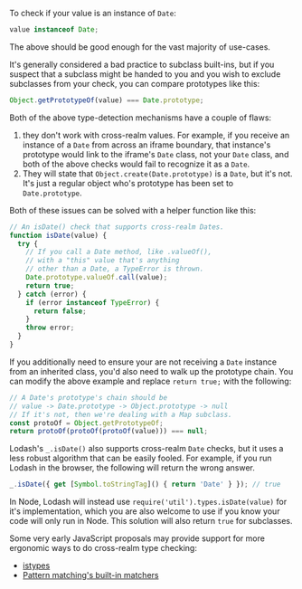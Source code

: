 To check if your value is an instance of `Date`:

```javascript
value instanceof Date;
```

The above should be good enough for the vast majority of use-cases.

It's generally considered a bad practice to subclass built-ins, but if you suspect that a subclass might be handed to you and you wish to exclude subclasses from your check, you can compare prototypes like this:

```javascript
Object.getPrototypeOf(value) === Date.prototype;
```

Both of the above type-detection mechanisms have a couple of flaws:
1. they don't work with cross-realm values. For example, if you receive an instance of a `Date` from across an iframe boundary, that instance's prototype would link to the iframe's `Date` class, not your `Date` class, and both of the above checks would fail to recognize it as a `Date`.
2. They will state that `Object.create(Date.prototype)` is a `Date`, but it's not. It's just a regular object who's prototype has been set to `Date.prototype`.

Both of these issues can be solved with a helper function like this:

```javascript
// An isDate() check that supports cross-realm Dates.
function isDate(value) {
  try {
    // If you call a Date method, like .valueOf(),
    // with a "this" value that's anything
    // other than a Date, a TypeError is thrown.
    Date.prototype.valueOf.call(value);
    return true;
  } catch (error) {
    if (error instanceof TypeError) {
      return false;
    }
    throw error;
  }
}
```

If you additionally need to ensure your are not receiving a `Date` instance from an inherited class, you'd also need to walk up the prototype chain. You can modify the above example and replace `return true;` with the following:

```javascript
// A Date's prototype's chain should be
// value -> Date.prototype -> Object.prototype -> null
// If it's not, then we're dealing with a Map subclass.
const protoOf = Object.getPrototypeOf;
return protoOf(protoOf(protoOf(value))) === null;
```

Lodash's `_.isDate()` also supports cross-realm `Date` checks, but it uses a less robust algorithm that can be easily fooled. For example, if you run Lodash in the browser, the following will return the wrong answer.

```javascript
_.isDate({ get [Symbol.toStringTag]() { return 'Date' } }); // true
```

In Node, Lodash will instead use `require('util').types.isDate(value)` for it's implementation, which you are also welcome to use if you know your code will only run in Node. This solution will also return `true` for subclasses.

Some very early JavaScript proposals may provide support for more ergonomic ways to do cross-realm type checking:
* [istypes](https://github.com/jasnell/proposal-istypes)
* [Pattern matching's built-in matchers](https://github.com/tc39/proposal-pattern-matching#built-in-custom-matchers-1)
